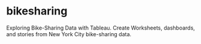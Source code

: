 # bikesharing
Exploring Bike-Sharing Data with Tableau. Create Worksheets, dashboards, and stories from New York City bike-sharing data.
